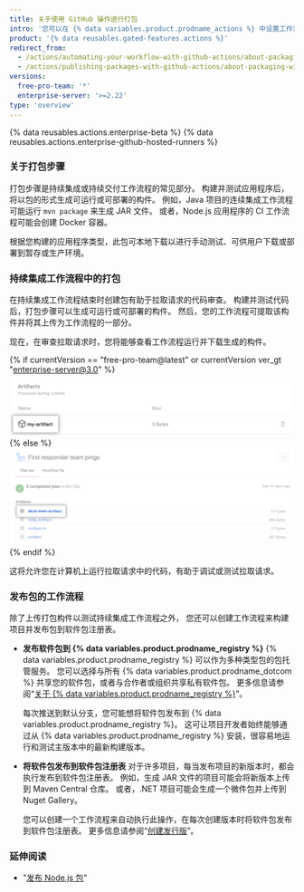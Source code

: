 ```yaml
---
title: 关于使用 GitHub 操作进行打包
intro: '您可以在 {% data variables.product.prodname_actions %} 中设置工作流程生成包并将其上传到 {% data variables.product.prodname_registry %} 或其他包托管提供程序。'
product: '{% data reusables.gated-features.actions %}'
redirect_from:
  - /actions/automating-your-workflow-with-github-actions/about-packaging-with-github-actions
  - /actions/publishing-packages-with-github-actions/about-packaging-with-github-actions
versions:
  free-pro-team: '*'
  enterprise-server: '>=2.22'
type: 'overview'
---
```


{% data reusables.actions.enterprise-beta %}
{% data reusables.actions.enterprise-github-hosted-runners %}

### 关于打包步骤

打包步骤是持续集成或持续交付工作流程的常见部分。 构建并测试应用程序后，将以包的形式生成可运行或可部署的构件。 例如，Java 项目的连续集成工作流程可能运行 `mvn package` 来生成 JAR 文件。 或者，Node.js 应用程序的 CI 工作流程可能会创建 Docker 容器。

根据您构建的应用程序类型，此包可本地下载以进行手动测试、可供用户下载或部署到暂存或生产环境。

### 持续集成工作流程中的打包

在持续集成工作流程结束时创建包有助于拉取请求的代码审查。 构建并测试代码后，打包步骤可以生成可运行或可部署的构件。 然后，您的工作流程可提取该构件并将其上传为工作流程的一部分。

现在，在审查拉取请求时，您将能够查看工作流程运行并下载生成的构件。

{% if currentVersion == "free-pro-team@latest" or currentVersion ver_gt "enterprise-server@3.0" %}
![下载构件下拉菜单](/assets/images/help/repository/artifact-drop-down-updated.png)
{% else %}
![下载构件下拉菜单](/assets/images/help/repository/artifact-drop-down.png)
{% endif %}

这将允许您在计算机上运行拉取请求中的代码，有助于调试或测试拉取请求。

### 发布包的工作流程

除了上传打包构件以测试持续集成工作流程之外， 您还可以创建工作流程来构建项目并发布包到软件包注册表。

* **发布软件包到 {% data variables.product.prodname_registry %}**
  {% data variables.product.prodname_registry %} 可以作为多种类型包的包托管服务。 您可以选择与所有 {% data variables.product.prodname_dotcom %} 共享您的软件包，或者与合作者或组织共享私有软件包。 更多信息请参阅“[关于 {% data variables.product.prodname_registry %}](/github/managing-packages-with-github-packages/about-github-packages)”。

  每次推送到默认分支，您可能想将软件包发布到 {% data variables.product.prodname_registry %}。 这可让项目开发者始终能够通过从 {% data variables.product.prodname_registry %} 安装，很容易地运行和测试主版本中的最新构建版本。

* **将软件包发布到软件包注册表** 对于许多项目，每当发布项目的新版本时，都会执行发布到软件包注册表。 例如，生成 JAR 文件的项目可能会将新版本上传到 Maven Central 仓库。 或者，.NET 项目可能会生成一个微件包并上传到 Nuget Gallery。

  您可以创建一个工作流程来自动执行此操作，在每次创建版本时将软件包发布到软件包注册表。 更多信息请参阅“[创建发行版](/github/administering-a-repository/creating-releases)”。

### 延伸阅读

- "[发布 Node.js 包](/actions/automating-your-workflow-with-github-actions/publishing-nodejs-packages)"
